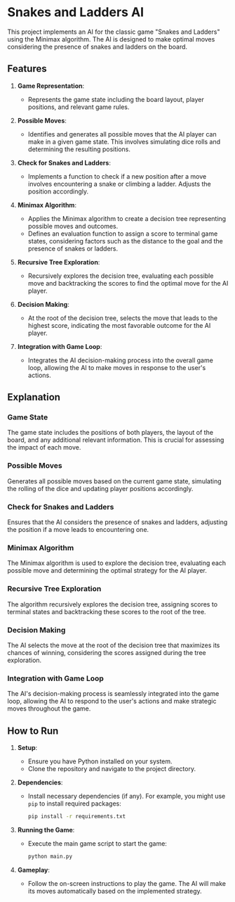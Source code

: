 # Snakes and Ladders AI

This project implements an AI for the classic game "Snakes and Ladders" using the Minimax algorithm. The AI is designed to make optimal moves considering the presence of snakes and ladders on the board.

## Features

1. **Game Representation**:
   - Represents the game state including the board layout, player positions, and relevant game rules.

2. **Possible Moves**:
   - Identifies and generates all possible moves that the AI player can make in a given game state. This involves simulating dice rolls and determining the resulting positions.

3. **Check for Snakes and Ladders**:
   - Implements a function to check if a new position after a move involves encountering a snake or climbing a ladder. Adjusts the position accordingly.

4. **Minimax Algorithm**:
   - Applies the Minimax algorithm to create a decision tree representing possible moves and outcomes.
   - Defines an evaluation function to assign a score to terminal game states, considering factors such as the distance to the goal and the presence of snakes or ladders.

5. **Recursive Tree Exploration**:
   - Recursively explores the decision tree, evaluating each possible move and backtracking the scores to find the optimal move for the AI player.

6. **Decision Making**:
   - At the root of the decision tree, selects the move that leads to the highest score, indicating the most favorable outcome for the AI player.

7. **Integration with Game Loop**:
   - Integrates the AI decision-making process into the overall game loop, allowing the AI to make moves in response to the user's actions.

## Explanation

### Game State
The game state includes the positions of both players, the layout of the board, and any additional relevant information. This is crucial for assessing the impact of each move.

### Possible Moves
Generates all possible moves based on the current game state, simulating the rolling of the dice and updating player positions accordingly.

### Check for Snakes and Ladders
Ensures that the AI considers the presence of snakes and ladders, adjusting the position if a move leads to encountering one.

### Minimax Algorithm
The Minimax algorithm is used to explore the decision tree, evaluating each possible move and determining the optimal strategy for the AI player.

### Recursive Tree Exploration
The algorithm recursively explores the decision tree, assigning scores to terminal states and backtracking these scores to the root of the tree.

### Decision Making
The AI selects the move at the root of the decision tree that maximizes its chances of winning, considering the scores assigned during the tree exploration.

### Integration with Game Loop
The AI's decision-making process is seamlessly integrated into the game loop, allowing the AI to respond to the user's actions and make strategic moves throughout the game.

## How to Run

1. **Setup**:
   - Ensure you have Python installed on your system.
   - Clone the repository and navigate to the project directory.

2. **Dependencies**:
   - Install necessary dependencies (if any). For example, you might use `pip` to install required packages:
     ```sh
     pip install -r requirements.txt
     ```

3. **Running the Game**:
   - Execute the main game script to start the game:
     ```sh
     python main.py
     ```

4. **Gameplay**:
   - Follow the on-screen instructions to play the game. The AI will make its moves automatically based on the implemented strategy.


